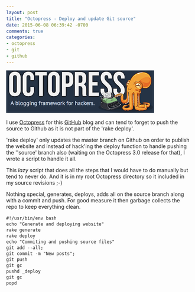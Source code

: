 ```yaml
---
layout: post
title: "Octopress - Deploy and update Git source"
date: 2015-06-08 06:39:42 -0700
comments: true
categories: 
- octopress
- git
- github
---
```

![](/images/Octopress_logo.png)

I use [Octopress](http://octopress.org) for this [GitHub](https://github.com/sushihangover) blog and can tend to forget to push the source to Github as it is not part of the 'rake deploy'.

'rake deploy' only updates the master branch on Github on order to publish the website and instead of hack'ing the deploy function to handle pushing the ''source' branch also (waiting on the Octopress 3.0 release for that), I wrote a script to handle it all. 

This *lazy* script that does all the steps that I would have to do manually but tend to never do. And it is in my root Octopress directory so it included in my source revisions ;-) 

Nothing special, generates, deploys, adds all on the source branch along with a commit and push. For good measure it then garbage collects the repo to keep everything clean.

    #!/usr/bin/env bash
    echo "Generate and deploying website"
    rake generate
    rake deploy
    echo "Commiting and pushing source files"
    git add --all; 
    git commit -m "New posts"; 
    git push 
    git gc
    pushd _deploy
    git gc
    popd



